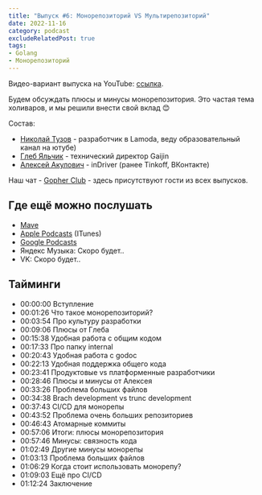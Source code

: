 ```yaml
---
title: "Выпуск #6: Монорепозиторий VS Мультирепозиторий"
date: 2022-11-16
category: podcast
excludeRelatedPost: true
tags:
- Golang
- Монорепозиторий
---
```

Видео-вариант выпуска на YouTube: [ссылка](https://youtu.be/Mw1rPViW6fs).

Будем обсуждать плюсы и минусы монорепозитория. Это частая тема холиваров, и мы решили внести свой вклад 😊

<PlayerEmbedApple title="Выпуск #6: Монорепозиторий VS Мультирепозиторий"
author="Go Get Podcast"
authorId="id1610745137"
episodeId="1000586423364"
/>

Состав:

- [Николай Тузов](https://t.me/justskiv) - разработчик в Lamoda, веду образовательный канал на ютубе)
- [Глеб Яльчик](https://t.me/gleb_yaltchik) - технический директор Gaijin
- [Алексей Акулович](http://t.me/AterCattus) - inDriver (ранее Tinkoff, ВКонтакте)

<!-- more -->

Наш чат - [Gopher Club](https://t.me/+RfalcB42UspmMDdi) - здесь присутствуют гости из всех выпусков.

## Где ещё можно послушать

- [Mave](https://gogetpodcast.mave.digital/ep-6)
- [Apple Podcasts](https://podcasts.apple.com/us/podcast/ep-6-%D0%BC%D0%BE%D0%BD%D0%BE%D1%80%D0%B5%D0%BF%D0%BE%D0%B7%D0%B8%D1%82%D0%BE%D1%80%D0%B8%D0%B9-vs-%D0%BC%D1%83%D0%BB%D1%8C%D1%82%D0%B8%D1%80%D0%B5%D0%BF%D0%BE%D0%B7%D0%B8%D1%82%D0%BE%D1%80%D0%B8%D0%B9/id1610745137?i=1000586423364) (ITunes)
- [Google Podcasts](https://podcasts.google.com/feed/aHR0cHM6Ly9jbG91ZC5tYXZlLmRpZ2l0YWwvNDAxMDI/episode/Yjg1ZWRhODEtZDU2MS00NmZkLWIwY2YtYmY2MzQ3NDY3M2Zl?sa=X&ved=0CAUQkfYCahcKEwiYh5ag3LL7AhUAAAAAHQAAAAAQCg)
- Яндекс Музыка: Скоро будет..
- VK: Скоро будет..

## Тайминги

- 00:00:00 Вступление
- 00:01:26 Что такое монорепозиторий?
- 00:03:54 Про культуру разработки
- 00:09:06 Плюсы от Глеба
- 00:15:38 Удобная работа с общим кодом
- 00:17:33 Про папку internal
- 00:20:43 Удобная работа с godoc
- 00:22:13 Удобная поддержка общего кода
- 00:23:41 Продуктовые vs платформенные разработчики
- 00:28:46 Плюсы и минусы от Алексея
- 00:33:26 Проблема больших файлов
- 00:34:38 Brach development vs trunc development
- 00:37:43 CI/CD для монорепы
- 00:43:52 Проблема очень больших репозиториев
- 00:46:43 Атомарные коммиты
- 00:57:06 Итоги: плюсы монорепозитория
- 00:57:46 Минусы: связность кода
- 01:02:49 Другие минусы монорепы
- 01:03:13 Проблема больших файлов
- 01:06:29 Когда стоит использовать монорепу?
- 01:09:03 Ещё про CI/CD
- 01:12:24 Заключение

<Remark></Remark>